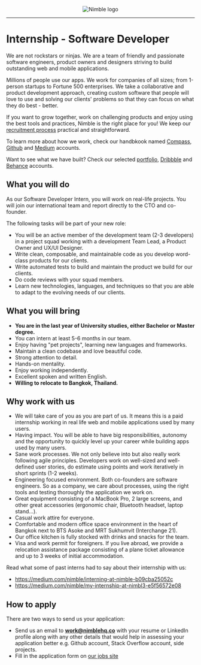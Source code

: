 <p align="center">
  <img alt="Nimble logo" src="https://assets.nimblehq.co/logo/light/logo-light-text-320.png" />
</p>

---

# Internship - Software Developer

We are not rockstars or ninjas. We are a team of friendly and passionate software engineers, product owners and designers 
striving to build outstanding web and mobile applications.

Millions of people use our apps. We work for companies of all sizes; from 1-person startups to Fortune 500 enterprises. 
We take a collaborative and product development approach, creating custom software that people will love to use and solving 
our clients' problems so that they can focus on what they do best - better.

If you want to grow together, work on challenging products and enjoy using the best tools and practices, Nimble is the 
right place for you! We keep our [recruitment process](https://github.com/nimblehq/our-team/blob/master/join-us/our-recruitment-process.md) 
practical and straightforward.

To learn more about how we work, check our handbkook named [Compass](https://compass.nimblehq.co/), [Github](https://github.com/nimblehq/our-team) 
and [Medium](https://medium.com/nimble) accounts. 

Want to see what we have built? Check our selected [portfolio](https://nimblehq.co/work/), 
[Dribbble](https://dribbble.com/nimblehq) and [Behance](https://www.behance.net/nimblehq) accounts.

## What you will do

As our Software Developer Intern, you will work on real-life projects. You will join our international team and report 
directly to the CTO and co-founder.

The following tasks will be part of your new role:

* You will be an active member of the development team (2-3 developers) in a project squad working with a development Team Lead, a Product Owner and UX/UI Designer. 
* Write clean, composable, and maintainable code as you develop word-class products for our clients.
* Write automated tests to build and maintain the product we build for our clients.
* Do code reviews with your squad members.
* Learn new technologies, languages, and techniques so that you are able to adapt to the evolving needs of our clients.

## What you will bring
   
* **You are in the last year of University studies, either Bachelor or Master degree.**
* You can intern at least 5-6 months in our team.
* Enjoy having "pet projects", learning new languages and frameworks.
* Maintain a clean codebase and love beautiful code.
* Strong attention to detail.
* Hands-on mentality.
* Enjoy working independently.
* Excellent spoken and written English.
* __Willing to relocate to Bangkok, Thailand.__

## Why work with us
   
* We will take care of you as you are part of us. It means this is a paid internship working in real life web and mobile applications used by many users.
* Having impact. You will be able to have big responsibilities, autonomy and the opportunity to quickly level up your career while building apps used by many users.
* Sane work processes. We not only believe into but also really work following agile principles. Developers work on well-sized and well-defined user stories, do estimate using points and work iteratively in short sprints (1-2 weeks). 
* Engineering focused environment. Both co-founders are software engineers. So as a company, we care about processes, using the right tools and testing thoroughly the application we work on.
* Great equipment consisting of a MacBook Pro, 2 large screens, and other great accessories (ergonomic chair, Bluetooth headset, laptop stand...).
* Casual work attire for everyone. 
* Comfortable and modern office space environment in the heart of Bangkok next to BTS Asoke and MRT Sukhumvit (Interchange 21). 
* Our office kitchen is fully stocked with drinks and snacks for the team.
* Visa and work permit for foreigners. If you live abroad, we provide a relocation assistance package consisting of a plane ticket allowance and up to 3 weeks of initial accommodation.

Read what some of past interns had to say about their internship with us:

* https://medium.com/nimble/interning-at-nimble-b09cba25052c
* https://medium.com/nimble/my-internship-at-nimbl3-e5f56572e08

## How to apply

There are two ways to send us your application:

* Send us an email to **work@nimblehq.co** with your resume or LinkedIn profile along with any other details that would help 
in assessing your application better e.g. Github account, Stack Overflow account, side projects.
* Fill in the application form on [our jobs site](https://jobs.nimblehq.co/o/internship-software-developer)
